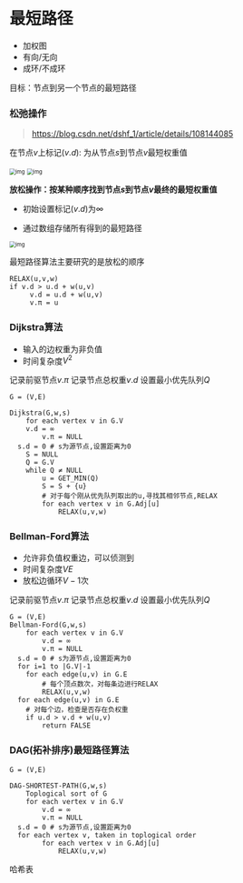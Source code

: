# 最短路径

- 加权图
- 有向/无向
- 成环/不成环

目标：节点到另一个节点的最短路径

### 松弛操作

> https://blog.csdn.net/dshf_1/article/details/108144085

在节点$v$上标记($v.d$): 为从节点$s$到节点$v$最短权重值

<img src="https://imgconvert.csdnimg.cn/aHR0cHM6Ly9waWM0LnpoaW1nLmNvbS84MC92Mi1jNDU5YzE2Y2JhZGFmYmEyYTJiZThlMjVkOTJjMWMyNl8xNDQwdy5qcGc?x-oss-process=image/format,png" alt="img" style="zoom: 67%;" />

<img src="https://imgconvert.csdnimg.cn/aHR0cHM6Ly9waWNiLnpoaW1nLmNvbS84MC92Mi0xMjA1ZmIwMjgyNWU5MjJjOGMxM2I0OGE2MzgxMDI2NV8xNDQwdy5qcGc?x-oss-process=image/format,png" alt="img" style="zoom: 67%;" />

**放松操作：按某种顺序找到节点$s$到节点$v$最终的最短权重值**

- 初始设置标记($v.d$)为$\infty$

- 通过数组存储所有得到的最短路径

<img src="https://imgconvert.csdnimg.cn/aHR0cHM6Ly9waWMzLnpoaW1nLmNvbS84MC92Mi1iYmYzOWVjYTJmMjdjZjczM2Y0ODczOTFjNGE2NWZiZl8xNDQwdy5qcGc?x-oss-process=image/format,png" alt="img" style="zoom: 67%;" />

最短路径算法主要研究的是放松的顺序

```pseudocode
RELAX(u,v,w)
if v.d > u.d + w(u,v)
	 v.d = u.d + w(u,v)
	 v.π = u
```

### Dijkstra算法

- 输入的边权重为非负值
- 时间复杂度$V^2$

记录前驱节点$v.\pi$  记录节点总权重$v.d$  设置最小优先队列$Q$

```pseudocode
G = (V,E)

Dijkstra(G,w,s)
	for each vertex v in G.V
  	v.d = ∞
		v.π = NULL
  s.d = 0 # s为源节点,设置距离为0
	S = NULL
	Q = G.V
	while Q ≠ NULL
		u = GET_MIN(Q)
		S = S + {u}
		# 对于每个刚从优先队列取出的u,寻找其相邻节点,RELAX
		for each vertex v in G.Adj[u] 
			RELAX(u,v,w)
```

### Bellman-Ford算法

- 允许非负值权重边，可以侦测到
- 时间复杂度$VE$
- 放松边循环$V-1$次

记录前驱节点$v.\pi$  记录节点总权重$v.d$  设置最小优先队列$Q$

```pseudocode
G = (V,E)
Bellman-Ford(G,w,s)
	for each vertex v in G.V
		v.d = ∞
		v.π = NULL
  s.d = 0 # s为源节点,设置距离为0
  for i=1 to |G.V|-1
  	for each edge(u,v) in G.E
  		# 每个顶点数次，对每条边进行RELAX
  		RELAX(u,v,w)
  for each edge(u,v) in G.E
  	# 对每个边，检查是否存在负权重
  	if u.d > v.d + w(u,v)
  		return FALSE
```

### DAG(拓补排序)最短路径算法

```pseudocode
G = (V,E)

DAG-SHORTEST-PATH(G,w,s)
	Toplogical sort of G
	for each vertex v in G.V
		v.d = ∞
		v.π = NULL
  s.d = 0 # s为源节点,设置距离为0
  for each vertex v, taken in toplogical order
		for each vertex v in G.Adj[u]
			RELAX(u,v,w)
```







哈希表



